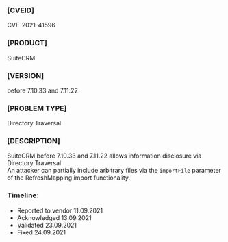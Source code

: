 ### [CVEID]
CVE-2021-41596
### [PRODUCT] 
SuiteCRM
### [VERSION] 
before 7.10.33 and 7.11.22
### [PROBLEM TYPE] 
Directory Traversal
### [DESCRIPTION]
SuiteCRM before 7.10.33 and 7.11.22 allows information disclosure via Directory Traversal.  
An attacker can partially include arbitrary files via the `importFile` parameter of the RefreshMapping import functionality.

### Timeline:
* Reported to vendor 11.09.2021
* Acknowledged 13.09.2021
* Validated 23.09.2021
* Fixed 24.09.2021
